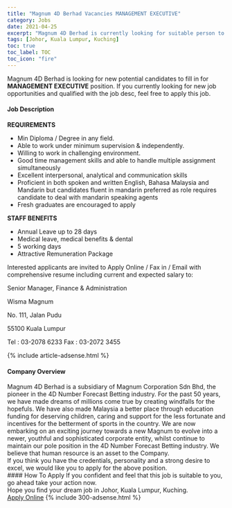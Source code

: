 ```yaml
---
title: "Magnum 4D Berhad Vacancies MANAGEMENT EXECUTIVE" 
category: Jobs 
date: 2021-04-25 
excerpt: "Magnum 4D Berhad is currently looking for suitable person to fill in the MANAGEMENT EXECUTIVE which based in Johor, Kuala Lumpur, Kuching" 
tags: [Johor, Kuala Lumpur, Kuching] 
toc: true 
toc_label: TOC 
toc_icon: "fire" 
--- 
```


<p>Magnum 4D Berhad is looking for new potential candidates to fill in for <b>MANAGEMENT EXECUTIVE</b> position. If you currently looking for new job opportunities and qualified with the job desc, feel free to apply this job.
</p><div><div><h4>Job Description</h4></div><div><div><span><div><p><strong>REQUIREMENTS</strong></p><ul><li>Min Diploma / Degree&#160;in any field.</li><li>Able to work under minimum supervision &amp; independently.</li><li>Willing to work in challenging environment.</li><li>Good time management skills and able to handle multiple assignment simultaneously</li><li>Excellent interpersonal, analytical and communication skills</li><li>Proficient in both spoken and written English, Bahasa Malaysia and Mandarin but candidates fluent in mandarin preferred as role requires candidate to deal with mandarin speaking agents</li><li>Fresh graduates are encouraged to apply</li></ul><p><strong>STAFF BENEFITS</strong></p><ul><li>Annual Leave up to 28 days</li><li>Medical leave, medical benefits &amp; dental</li><li>5 working days</li><li>Attractive Remuneration Package</li></ul><p>Interested applicants are invited to Apply Online / Fax in / Email with comprehensive resume including current and expected salary to:</p><p>Senior Manager, Finance &amp; Administration</p><p>Wisma Magnum</p><p>No. 111, Jalan Pudu</p><p>55100 Kuala Lumpur</p><p>Tel : 03-2078 6233 Fax : 03-2072 3455</p></div></span></div></div></div> 
{% include article-adsense.html %} 
<div><div><h4>Company Overview</h4></div><div><div><span><div><div>
	Magnum 4D Berhad is a subsidiary of Magnum Corporation Sdn Bhd,&#160;the pioneer in the 4D Number Forecast Betting industry. For the past&#160;50 years, we have made dreams of millions come true by creating windfalls for the hopefuls. We have also made Malaysia a better place through education funding for deserving children, caring and support for the less fortunate and incentives for the betterment of sports in the country. We are now embarking on an exciting journey towards a new Magnum to evolve into a newer, youthful and sophisticated corporate entity, whilst continue to maintain our pole position in the 4D Number Forecast Betting industry. We believe that human resource is an asset to the Company.</div>
<div>
	If you think you have the credentials, personality and a strong desire to excel, we would like you to apply for&#160;the above position.</div></div></span></div></div></div> 
#### How To Apply 
If you confident and feel that this job is suitable to you, go ahead take your action now. <br/> 
Hope you find your dream job in Johor, Kuala Lumpur, Kuching. <br/> 
<a href="https://www.jobstreet.com.my/en/job/management-executive-4545993?jobId=jobstreet-my-job-4545993&" class="btn btn--info" target="_blank" rel="nofollow noopenner">Apply Online</a> 
{% include 300-adsense.html %} 
